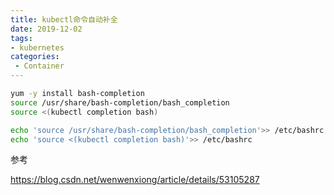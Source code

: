 ```yaml
---
title: kubectl命令自动补全
date: 2019-12-02
tags:
- kubernetes
categories:
 - Container
---
```


```bash
yum -y install bash-completion
source /usr/share/bash-completion/bash_completion
source <(kubectl completion bash)

echo 'source /usr/share/bash-completion/bash_completion'>> /etc/bashrc
echo 'source <(kubectl completion bash)'>> /etc/bashrc
```

参考

https://blog.csdn.net/wenwenxiong/article/details/53105287

